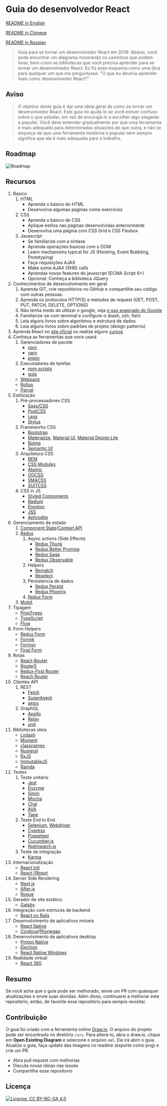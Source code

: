# Guia do desenvolvedor React

[README in English](README.md)

[README in Chinese](README-CN.md)

[README in Russian](README-RU.md)

> Guia para se tornar um desenvolvedor React em 2018:
> Abaixo, você pode encontrar um diagrama mostrando os caminhos que podem levar, bem como as bibliotecas que você precisa aprender para se tornar um desenvolvedor React. Eu fiz esse esquema como uma dica para qualquer um que me perguntasse: "O que eu deveria aprender mais como desenvolvedor React?"

## Aviso

> O objetivo deste guia é dar uma ideia geral de como se tornar um desenvolvedor React. Este guia irá ajudá-lo se você estiver confuso sobre o que estudar, em vez de encorajá-lo a escolher algo elegante e popular. Você deve entender gradualmente por que uma ferramenta é mais adequada para determinadas situações do que outra, e não se esqueça de que uma ferramenta moderna e popular nem sempre significa que ela é mais adequada para o trabalho.

## Roadmap

![Roadmap](./roadmap-ptbr.png)

## Recursos

1. Basico
   1. HTML
      - Aprenda o básico do HTML
      - Desenvolva algumas paginas como exercícios
   2. CSS
      - Aprenda o básico de CSS
      - Aplique estilos nas páginas desenvolvidas anteriormente
      - Desenvolva uma página com CSS Grid e CSS Flexbox
   3. Javascript
      - Se familiarize com a sintaxe
      - Aprenda operações basicas com o DOM
      - Learn mechanisms typical for JS (Hoisting, Event Bubbling, Prototyping)
      - Faça requisições AJAX
      - Make some AJAX (XHR) calls
      - Aprendas novas features do javascript (ECMA Script 6+)
      - Opcional: Conheça a biblioteca JQuery
2. Conhecimentos de desenvolvimento em geral
   1. Aprenda GIT, crie repositórios no GitHub e compartilhe seu código com outras pessoas.
   2. Aprenda os protocolos HTTP(S) e metodos de request (GET, POST, PUT, PATCH, DELETE, OPTIONS)
   3. Não tenha medo de utilizar o google, veja [o uso avançado do Google](http://www.powersearchingwithgoogle.com/)
   4. Familiarize-se com terminal e configure-o (bash, zsh, fish)
   5. Leia alguns livros sobre algoritmos e estrutura de dados
   6. Leia alguns livros sobre padrões de projeto (design patterns)
3. Aprenda React no [site oficial](https://reactjs.org/tutorial/tutorial.html) ou realize alguns [cursos](https://egghead.io/courses/the-beginner-s-guide-to-react)
4. Conheça as ferramentas que voce usará
   1. Gerenciadores de pacote
      - [npm](https://www.npmjs.com/)
      - [yarn](https://yarnpkg.com/lang/en/)
      - [pnpm](https://pnpm.js.org/)
   2. Executadores de tarefas
      - [npm scripts](https://docs.npmjs.com/misc/scripts)
      - [gulp](https://gulpjs.com/)
   - [Webpack](https://webpack.js.org/)
   - [Rollup](https://rollupjs.org/guide/en)
   - [Parcel](https://parceljs.org/)
5. Estilização
   1. Pré-processadores CSS
      - [Sass/CSS](https://sass-lang.com/)
      - [PostCSS](https://postcss.org/)
      - [Less](http://lesscss.org/)
      - [Stylus](http://stylus-lang.com/)
   2. Frameworks CSS
      - [Bootstrap](https://getbootstrap.com/)
      - [Materialize](https://materializecss.com/), [Material UI](https://material-ui.com/), [Material Design Lite](https://getmdl.io/)
      - [Bulma](https://bulma.io/)
      - [Semantic UI](https://semantic-ui.com/)
   3. Arquitetura CSS
      - [BEM](http://getbem.com/)
      - [CSS Modules](https://github.com/css-modules/css-modules)
      - [Atomic](https://acss.io/)
      - [OOCSS](https://github.com/stubbornella/oocss/wiki)
      - [SMACSS](https://smacss.com/)
      - [SUITCSS](https://suitcss.github.io/)
   4. CSS in JS
      - [Styled Components](https://www.styled-components.com/)
      - [Radium](https://formidable.com/open-source/radium/)
      - [Emotion](https://emotion.sh/)
      - [JSS](http://cssinjs.org/)
      - [Aphrodite](https://github.com/Khan/aphrodite)
6. Gerenciamento de estado
   1. [Component State](https://reactjs.org/docs/faq-state.html)/[Context API](https://reactjs.org/docs/context.html)
   2. [Redux](https://redux.js.org/)
      1. Async actions (Side Effects)
         - [Redux Thunk](https://github.com/reduxjs/redux-thunk)
         - [Redux Better Promise](https://github.com/Lukasz-pluszczewski/redux-better-promise)
         - [Redux Saga](https://redux-saga.js.org/)
         - [Redux Observable](https://redux-observable.js.org)
      2. Helpers
         - [Rematch](https://rematch.gitbooks.io/rematch/)
         - [Reselect](https://github.com/reduxjs/reselect)
      3. Persistencia de dados
         - [Redux Persist](https://github.com/rt2zz/redux-persist)
         - [Redux Phoenix](https://github.com/adam-golab/redux-phoenix)
      4. [Redux Form](https://redux-form.com)
   3. [MobX](https://mobx.js.org/)
7. Tipagem
   - [PropTypes](https://reactjs.org/docs/typechecking-with-proptypes.html)
   - [TypeScript](https://www.typescriptlang.org/)
   - [Flow](https://flow.org/en/)
8. Form Helpers
   - [Redux Form](https://redux-form.com)
   - [Formik](https://github.com/jaredpalmer/formik)
   - [Formsy](https://github.com/formsy/formsy-react)
   - [Final Form](https://github.com/final-form/final-form)
9. Rotas
   - [React-Router](https://reacttraining.com/react-router/)
   - [Router5](https://router5.js.org/)
   - [Redux-First Router](https://github.com/faceyspacey/redux-first-router)
   - [Reach Router](https://reach.tech/router/)
10. Clientes API
    1. REST
       - [Fetch](https://developer.mozilla.org/en-US/docs/Web/API/Fetch_API)
       - [SuperAgent](https://visionmedia.github.io/superagent/)
       - [axios](https://github.com/axios/axios)
    2. GraphQL
       - [Apollo](https://www.apollographql.com/docs/react/)
       - [Relay](https://facebook.github.io/relay/)
       - [urql](https://github.com/FormidableLabs/urql)
11. Bibliotecas uteis
    - [Lodash](https://lodash.com/)
    - [Moment](https://momentjs.com/)
    - [classnames](https://github.com/JedWatson/classnames)
    - [Numeral](http://numeraljs.com/)
    - [RxJS](http://reactivex.io/)
    - [ImmutableJS](https://facebook.github.io/immutable-js/)
    - [Ramda](https://ramdajs.com/)
12. Testes
    1. Teste unitário
       - [Jest](https://facebook.github.io/jest/)
       - [Enzyme](http://airbnb.io/enzyme/)
       - [Sinon](http://sinonjs.org/)
       - [Mocha](https://mochajs.org/)
       - [Chai](http://www.chaijs.com/)
       - [AVA](https://github.com/avajs/ava)
       - [Tape](https://github.com/substack/tape)
    2. Teste End to End
       - [Selenium](https://www.seleniumhq.org/), [Webdriver](http://webdriver.io/)
       - [Cypress](https://cypress.io/)
       - [Puppeteer](https://pptr.dev/)
       - [Cucumber.js](https://github.com/cucumber/cucumber-js)
       - [Nightwatch.js](http://nightwatchjs.org/)
    3. Teste de integração
       - [Karma](https://karma-runner.github.io/)
13. Internacionalização
    - [React Intl](https://github.com/yahoo/react-intl)
    - [React i18next](https://react.i18next.com/)
14. Server Side Rendering
    - [Next.js](https://nextjs.org/)
    - [After.js](https://github.com/jaredpalmer/after.js)
    - [Rogue](https://github.com/alidcastano/rogue.js)
15. Gerador de site estático
    - [Gatsby](https://www.gatsbyjs.org/)
16. Integração com estrturas de backend
    - [React on Rails](https://shakacode.gitbooks.io/react-on-rails/content/)
17. Desenvolvimento de aplicativos móveis
    - [React Native](https://facebook.github.io/react-native/)
    - [Cordova](https://cordova.apache.org/)/[Phonegap](https://phonegap.com/)
18. Desenvolvimento de aplicativos desktop
    - [Proton Native](https://proton-native.js.org/)
    - [Electron](https://electronjs.org/)
    - [React Native Windows](https://github.com/Microsoft/react-native-windows)
19. Realidade virtual
    - [React 360](https://facebook.github.io/react-360/)

## Resumo

Se você acha que o guia pode ser melhorado, envie um PR com quaisquer atualizações e envie suas dúvidas. Além disso, continuarei a melhorar este repositório, então, de favorite esse repositório para sempre revisitar.

## Contribuição

O guia foi criado com a ferramenta online [Draw.io](https://www.draw.io/). O arquivo do projeto pode ser encontrado no diretório `/src`. Para alterá-lo, abra o draw.io, clique em **Open Existing Diagram** e selecione o arquivo `xml`. Ele irá abrir o guia. Atualize o guia, faça update das imagens no readme (exporte como png) e crie um PR.

- Abra pull request com melhorias
- Discuta novas ideias nas issues
- Compartilhe esse repositorio

## Licença

[![License: CC BY-NC-SA 4.0](https://img.shields.io/badge/License-CC%20BY--NC--SA%204.0-lightgrey.svg)](https://creativecommons.org/licenses/by-nc-sa/4.0/)
